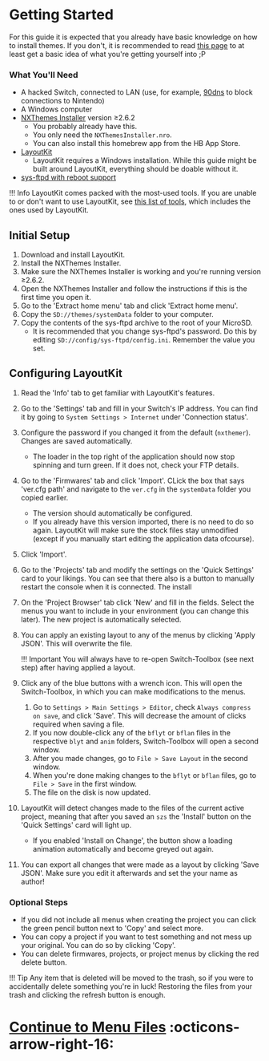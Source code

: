 # Getting Started

For this guide it is expected that you already have basic knowledge on how to install themes. If you don't, it is recommended to read [this page](https://nh-server.github.io/switch-guide/extras/theming/) to at least get a basic idea of what you're getting yourself into ;P

### What You'll Need

-   A hacked Switch, connected to LAN (use, for example, [90dns](https://gbatemp.net/threads/90dns-dns-server-for-blocking-all-nintendo-servers.516234/) to block connections to Nintendo)
-   A Windows computer
-   [NXThemes Installer](https://github.com/exelix11/SwitchThemeInjector/releases/latest) version ≥2.6.2
    -   You probably already have this.
    -   You only need the `NXThemesInstaller.nro`.
    -   You can also install this homebrew app from the HB App Store.
-   [LayoutKit](https://github.com/ThemezerNX/LayoutKit/releases/latest)
    -   LayoutKit requires a Windows installation. While this guide might be built around LayoutKit, everything should be doable without it.
-   [sys-ftpd with reboot support](https://github.com/ThemezerNX/sys-ftpd-light-reboot/releases/latest)

<!-- prettier-ignore -->
!!! Info
    LayoutKit comes packed with the most-used tools. If you are unable to or don't want to use LayoutKit, see [this list of tools](../extras/tools.md), which includes the ones used by LayoutKit.

## Initial Setup

1. Download and install LayoutKit.
2. Install the NXThemes Installer.
3. Make sure the NXThemes Installer is working and you're running version ≥2.6.2.
4. Open the NXThemes Installer and follow the instructions if this is the first time you open it.
5. Go to the 'Extract home menu' tab and click 'Extract home menu'.
6. Copy the `SD://themes/systemData` folder to your computer.
7. Copy the contents of the sys-ftpd archive to the root of your MicroSD.
    - It is recommended that you change sys-ftpd's password. Do this by editing `SD://config/sys-ftpd/config.ini`. Remember the value you set.

## Configuring LayoutKit

1. Read the 'Info' tab to get familiar with LayoutKit's features.
2. Go to the 'Settings' tab and fill in your Switch's IP address. You can find it by going to `System Settings > Internet` under 'Connection status'.
3. Configure the password if you changed it from the default (`nxthemer`). Changes are saved automatically.
    - The loader in the top right of the application should now stop spinning and turn green. If it does not, check your FTP details.
4. Go to the 'Firmwares' tab and click 'Import'. CLick the box that says 'ver.cfg path' and navigate to the `ver.cfg` in the `systemData` folder you copied earlier.
    - The version should automatically be configured.
    - If you already have this version imported, there is no need to do so again. LayoutKit will make sure the stock files stay unmodified (except if you manually start editing the application data ofcourse).
5. Click 'Import'.
6. Go to the 'Projects' tab and modify the settings on the 'Quick Settings' card to your likings. You can see that there also is a button to manually restart the console when it is connected. The install
7. On the 'Project Browser' tab click 'New' and fill in the fields. Select the menus you want to include in your environment (you can change this later). The new project is automatically selected.
8. You can apply an existing layout to any of the menus by clicking 'Apply JSON'. This will overwrite the file.

    <!-- prettier-ignore  -->
    !!! Important
        You will always have to re-open Switch-Toolbox (see next step) after having applied a layout.

9. Click any of the blue buttons with a wrench icon. This will open the Switch-Toolbox, in which you can make modifications to the menus.
    1. Go to `Settings > Main Settings > Editor`, check `Always compress on save`, and click 'Save'. This will decrease the amount of clicks required when saving a file.
    2. If you now double-click any of the `bflyt` or `bflan` files in the respective `blyt` and `anim` folders, Switch-Toolbox will open a second window.
    3. After you made changes, go to `File > Save Layout` in the second window.
    4. When you're done making changes to the `bflyt` or `bflan` files, go to `File > Save` in the first window.
    5. The file on the disk is now updated.
10. LayoutKit will detect changes made to the files of the current active project, meaning that after you saved an `szs` the 'Install' button on the 'Quick Settings' card will light up.
    - If you enabled 'Install on Change', the button show a loading animation automatically and become greyed out again.
11. You can export all changes that were made as a layout by clicking 'Save JSON'. Make sure you edit it afterwards and set the your name as author!

### Optional Steps

-   If you did not include all menus when creating the project you can click the green pencil button next to 'Copy' and select more.
-   You can copy a project if you want to test something and not mess up your original. You can do so by clicking 'Copy'.
-   You can delete firmwares, projects, or project menus by clicking the red delete button.

<!-- prettier-ignore -->
!!! Tip
    Any item that is deleted will be moved to the trash, so if you were to accidentally delete something you're in luck! Restoring the files from your trash and clicking the refresh button is enough.

# [Continue to Menu Files](menu-files.md) :octicons-arrow-right-16:
